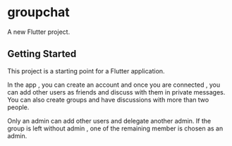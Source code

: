 # groupchat

A new Flutter project.

## Getting Started

This project is a starting point for a Flutter application.

In the app , you can create an account and once you are connected , you can add other users as friends and discuss with them in private messages. You can also create groups and have discussions with more than two people. 

Only an admin can add other users and delegate another admin. If the group is left without admin , one of the remaining member is chosen as an admin.

